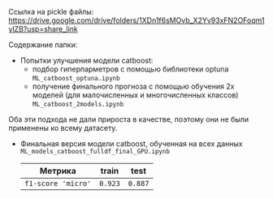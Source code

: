 Ссылка на pickle файлы: https://drive.google.com/drive/folders/1XDn1f6sMOvb_X2Yv93xFN2OFoqm1ylZB?usp=share_link

Содержание папки:
 - Попытки улучшения модели catboost:
   * подбор гиперпарметров с помощью библиотеки optuna `ML_catboost_optuna.ipynb`
   * получение финального прогноза с помощью обучения 2х моделей (для малочисленных и многочисленных классов) `ML_catboost_2models.ipynb`

Оба эти подхода не дали прироста в качестве, поэтому они не были применены ко всему датасету. 

 - Финальная версия модели catboost, обученная на всех данных `ML_models_catboost_fulldf_final_GPU.ipynb`
 
   | Метрика | train | test |
   | ------------- |:------------------:| :-----:|
   | `f1-score 'micro'`| `0.923` | `0.887` |
